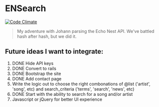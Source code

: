 ENSearch
==================
[![Code Climate](https://codeclimate.com/github/neilnorthrop/ENSearch.png)](https://codeclimate.com/github/neilnorthrop/ENSearch)

> My adventure with Johann parsing the Echo Nest API. We've battled hash after hash, but we did it.


Future ideas I want to integrate:
--------------------
1. DONE Hide API keys
2. DONE Convert to rails
3. DONE Bootstrap the site
4. DONE Add contact page
5. Write the logic out to choose the right combonations of @list ('artist', 'song', etc) and search_criteria ('terms', 'search', 'news', etc)
6. DONE Start with the ability to search for a song and/or artist
7. Javascript or jQuery for better UI experience